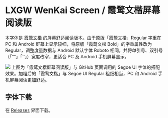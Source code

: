 # LXGW WenKai Screen / 霞鹜文楷屏幕阅读版
本字体是 [霞鹜文楷](https://github.com/lxgw/LxgwWenKai) 的屏幕舒适阅读版本。由于原版「霞鹜文楷」Regular 字重在 PC 和 Android 屏幕上显示较细，将原版「霞鹜文楷 Bold」的字重属性改为 Regular，调整度量数据与 Android 默认字体 Roboto 相同，并将单引号、双引号（「“”」「‘’」）宽度改窄，更适合 PC 及 Android 手机屏幕显示。

![](https://s3.bmp.ovh/imgs/2021/10/abfed7aee8466be0.png)
上图为「霞鹜文楷屏幕阅读版」与 GitHub 页面调用的 Segoe UI 字体的搭配效果。加粗后的「霞鹜文楷」与 Segoe UI Regular 粗细相当，PC 和 Android 手机屏幕阅读更加舒适。

## 字体下载
在 [Releases](https://github.com/lxgw/LxgwWenKai-Screen/releases) 界面下载。 
